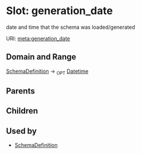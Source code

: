 
# Slot: generation_date


date and time that the schema was loaded/generated

URI: [meta:generation_date](https://w3id.org/biolink/biolinkml/meta/generation_date)

## Domain and Range

[SchemaDefinition](SchemaDefinition.md) ->  <sub>OPT</sub> [Datetime](Datetime.md)

## Parents


## Children


## Used by

 * [SchemaDefinition](SchemaDefinition.md)
